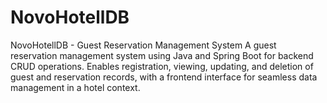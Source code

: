 # NovoHotellDB
NovoHotellDB - Guest Reservation Management System  A guest reservation management system using Java and Spring Boot for backend CRUD operations. Enables registration, viewing, updating, and deletion of guest and reservation records, with a frontend interface for seamless data management in a hotel context.
